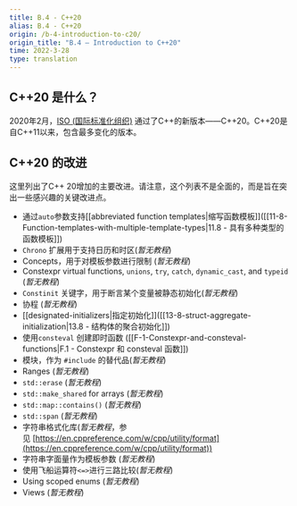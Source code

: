 ```yaml
---
title: B.4 - C++20
alias: B.4 - C++20
origin: /b-4-introduction-to-c20/
origin_title: "B.4 — Introduction to C++20"
time: 2022-3-28
type: translation
---
```




## C++20 是什么？

2020年2月，[ISO (国际标准化组织)](https://www.iso.org/home.html) 通过了C++的新版本——C++20。C++20是自C++11以来，包含最多变化的版本。

## C++20 的改进

这里列出了C++ 20增加的主要改进。请注意，这个列表不是全面的，而是旨在突出一些感兴趣的关键改进点。

-  通过`auto`参数支持[[abbreviated function templates|缩写函数模板]]([[11-8-Function-templates-with-multiple-template-types|11.8 - 具有多种类型的函数模板]])
-   `Chrono` 扩展用于支持日历和时区(*暂无教程*)
-   Concepts，用于对模板参数进行限制 (*暂无教程*)
-   Constexpr virtual functions, `unions`, `try`, `catch`, `dynamic_cast`, and `typeid` (*暂无教程*)
-   `Constinit` 关键字，用于断言某个变量被静态初始化(*暂无教程*)
-   协程 (*暂无教程*)
-   [[designated-initializers|指定初始化]]([[13-8-struct-aggregate-initialization|13.8 - 结构体的聚合初始化]])
-   使用`consteval` 创建即时函数 ([[F-1-Constexpr-and-consteval-functions|F.1 - Constexpr 和 consteval 函数]])
-   模块，作为 `#include` 的替代品(*暂无教程*)
-   Ranges (*暂无教程*)
-   `std::erase` (*暂无教程*)
-   `std::make_shared` for arrays (*暂无教程*)
-   `std::map::contains()` (*暂无教程*)
-   `std::span` (*暂无教程*)
-   字符串格式化库(*暂无教程*，参见 [https://en.cppreference.com/w/cpp/utility/format](https://en.cppreference.com/w/cpp/utility/format))
-   字符串字面量作为模板参数 (*暂无教程*)
-   使用飞船运算符`<=>`进行三路比较(*暂无教程*)
-   Using scoped enums (*暂无教程*)
-   Views (*暂无教程*)